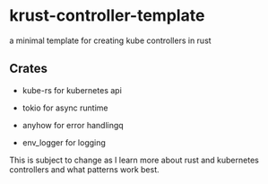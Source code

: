 # krust-controller-template 

a minimal template for creating kube controllers in rust

## Crates 

- kube-rs for kubernetes api

- tokio for async runtime

- anyhow for error handlingq

- env_logger for logging 


This is subject to change as I learn more about rust and kubernetes controllers and what patterns work best.
